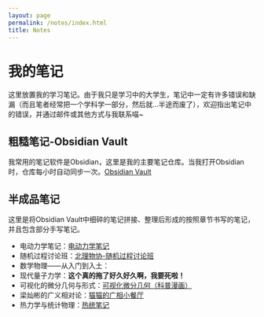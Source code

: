 ```yaml
---
layout: page
permalink: /notes/index.html
title: Notes
---
```


# 我的笔记

这里放置我的学习笔记。由于我只是学习中的大学生，笔记中一定有许多错误和缺漏（而且笔者经常把一个学科学一部分，然后就...半途而废了），欢迎指出笔记中的错误，并通过邮件或其他方式与我联系喵~

## 粗糙笔记-Obsidian Vault

我常用的笔记软件是Obsidian，这里是我的主要笔记仓库。当我打开Obsidian时，仓库每小时自动同步一次。[Obsidian Vault](https://github.com/ZerooVector/CS_Maths_Physics_Notes)


## 半成品笔记

这里是将Obsidian Vault中细碎的笔记拼接、整理后形成的按照章节书写的笔记，并且包含部分手写笔记。

- 电动力学笔记：[电动力学笔记](https://zeroovector.github.io/notes/electrodynamics)
- 随机过程讨论班：[北理物协-随机过程讨论班](https://zeroovector.github.io/notes/stochasticprocess)
- 数学物理——从入门到入土： 
- 现代量子力学：**这个真的拖了好久好久啊，我要死啦！**
- 可视化的微分几何与形式：[可视化微分几何（科普漫画）](https://zeroovector.github.io/notes/basicdiffgeo)
- 梁灿彬的广义相对论：[猫猫的广相小餐厅](https://zeroovector.github.io/notes/generalrelativity)
- 热力学与统计物理：[热统笔记](https://zeroovector.github.io/notes/statisticalmechanics)
